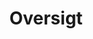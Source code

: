 ---
title: Oversigt
description: Oversigt over Dansk opgaver
layout: ../../layouts/MainLayout.astro
---